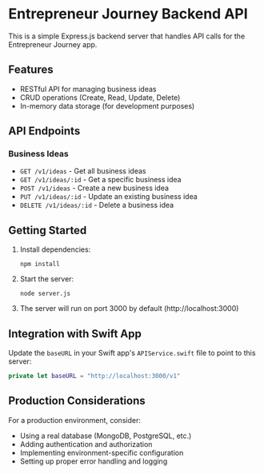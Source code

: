 # Entrepreneur Journey Backend API

This is a simple Express.js backend server that handles API calls for the Entrepreneur Journey app.

## Features

- RESTful API for managing business ideas
- CRUD operations (Create, Read, Update, Delete)
- In-memory data storage (for development purposes)

## API Endpoints

### Business Ideas

- `GET /v1/ideas` - Get all business ideas
- `GET /v1/ideas/:id` - Get a specific business idea
- `POST /v1/ideas` - Create a new business idea
- `PUT /v1/ideas/:id` - Update an existing business idea
- `DELETE /v1/ideas/:id` - Delete a business idea

## Getting Started

1. Install dependencies:
   ```
   npm install
   ```

2. Start the server:
   ```
   node server.js
   ```

3. The server will run on port 3000 by default (http://localhost:3000)

## Integration with Swift App

Update the `baseURL` in your Swift app's `APIService.swift` file to point to this server:

```swift
private let baseURL = "http://localhost:3000/v1"
```

## Production Considerations

For a production environment, consider:
- Using a real database (MongoDB, PostgreSQL, etc.)
- Adding authentication and authorization
- Implementing environment-specific configuration
- Setting up proper error handling and logging
